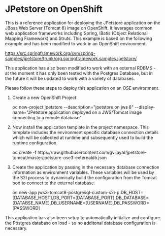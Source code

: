 # JPetstore on OpenShift

This is a reference application for deploying the JPetstore application on the JBoss Web Server (Tomcat 8) image on OpenShift. It leverages common web application frameworks including Spring, IBatis (Object Relational Mapping Framework) and Struts. This example is based on the following example and has been modified to work in an OpenShift environment.

https://src.springframework.org/svn/spring-samples/jpetstore/trunk/org.springframework.samples.jpetstore/

This application has also been modified to work with an external RDBMS - at the moment it has only been tested with the Postgres Database, but in the future it will be updated to work with a variety of databases. 

Please follow these steps to deploy this application on an OSE environment.

1. Create a new OpenShift Project
<ul>oc new-project jpetstore --description="jpetstore on jws 8" --display-name="JPetstore application deployed on a JWS/Tomcat image connecting to a remote database"</ul>

2. Now install the application template in the project namespace. This template includes the environment specific database connection details which will be collected at runtime and subsequently used to build the runtime configuration.
<ul>oc create -f https://raw.githubusercontent.com/gvijayar/jpetstore-tomcat/master/jpetstore-ose3-externaldb.json</ul>

3. Create the application by passing in the necessary database connection information as environment variables. These variables will be used by the S2I process to dynamically build the configuration from the Tomcat pod to connect to the external database.
<ul>oc new-app jws3-tomcat8-postgresql-custom-s2i-p DB_HOST=[DATABASE_HOST],DB_PORT=[DATABASE_PORT],DB_DATABASE=[DATABSE_NAME],DB_USERNAME=[USERNAME],DB_PASSWORD=[PASSWORD]</ul>

This application has also been setup to automatically initialize and configure the Postgres database on load - so no additonal database configuration is necessary.

